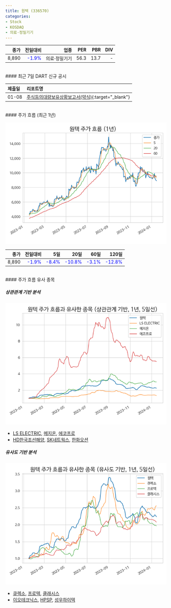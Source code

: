 ```yaml
---
title: 원텍 (336570)
categories:
- Stock
- KOSDAQ
- 의료·정밀기기
---
```


|**종가**|**전일대비**|**업종**|**PER**|**PBR**|**DIV**|
|-------:|-----------:|-------:|------:|------:|------:|
|8,890|<span style="color: blue">-1.9%</span>|의료·정밀기기|56.3|13.7|-|

<!-- more -->

<br>
#### 최근 7일 DART 신규 공시


|**제출일**|**리포트명**|
|:-----|:-------|
|01-08|[주식등의대량보유상황보고서(약식)](https://dart.fss.or.kr/dsaf001/main.do?rcpNo=20240108000139){:target="_blank"}|

<br>
#### 주가 흐름 (최근 1년)

![336570](/assets/images/stock/336570.png)

|**종가**|**전일대비**|**5일**|**20일**|**60일**|**120일**|
|---:|-------:|--:|---:|---:|----:|
|8,890|<span style="color: blue">-1.9%</span>|<span style="color: blue">-8.4%</span>|<span style="color: blue">-10.8%</span>|<span style="color: blue">-3.1%</span>|<span style="color: blue">-12.8%</span>|

<br>
#### 주가 흐름 유사 종목

##### 상관관계 기반 분석

![336570](/assets/images/stock/336570_corr.png)
- [LS ELECTRIC](/010120/), [메지온](/140410/), [에코프로](/086520/)
- [HD한국조선해양](/009540/), [SK네트웍스](/001740/), [한화오션](/042660/)

##### 유사도 기반 분석

![336570](/assets/images/stock/336570_sim.png)
- [큐렉소](/060280/), [프로텍](/053610/), [클래시스](/214150/)
- [이오테크닉스](/039030/), [HPSP](/403870/), [성우하이텍](/015750/)